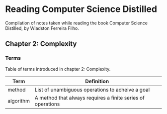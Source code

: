# Reading Computer Science Distilled

Compilation of notes taken while reading the book Computer Science Distilled, by Wladston Ferreira Filho.

## Chapter 2: Complexity

### Terms

Table of terms introduced in chapter 2: Complexity.

| Term      | Definition                                                  |
| ---       | ---                                                         |
| method    | List of unambiguous operations to acheive a goal            |
| algorithm | A method that always requires a finite series of operations |
